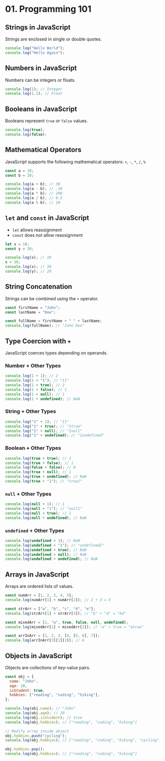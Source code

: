# 01. Programming 101

## Strings in JavaScript

Strings are enclosed in single or double quotes.

```javascript
console.log("Hello World");
console.log("Hello Again");
```

## Numbers in JavaScript

Numbers can be integers or floats.

```javascript
console.log(1); // Integer
console.log(1.1); // Float
```

## Booleans in JavaScript

Booleans represent `true` or `false` values.

```javascript
console.log(true);
console.log(false);
```

## Mathematical Operators

JavaScript supports the following mathematical operators: `+`, `-`, `*`, `/`, `%`

```javascript
const a = 10;
const b = 20;

console.log(a + b); // 30
console.log(a - b); // -10
console.log(a * b); // 200
console.log(a / b); // 0.5
console.log(a % b); // 10
```

## `let` and `const` in JavaScript

- `let` allows reassignment
- `const` does not allow reassignment

```javascript
let x = 10;
const y = 20;

console.log(x); // 10
x = 30;
console.log(x); // 30
console.log(y); // 20
```

## String Concatenation

Strings can be combined using the `+` operator.

```javascript
const firstName = "John";
const lastName = "Doe";

const fullName = firstName + " " + lastName;
console.log(fullName); // "John Doe"
```

## Type Coercion with `+`

JavaScript coerces types depending on operands.

### Number + Other Types

```javascript
console.log(1 + 1); // 2
console.log(1 + "1"); // "11"
console.log(1 + true); // 2
console.log(1 + false); // 1
console.log(1 + null); // 1
console.log(1 + undefined); // NaN
```

### String + Other Types

```javascript
console.log("1" + 1); // "11"
console.log("1" + true); // "1true"
console.log("1" + null); // "1null"
console.log("1" + undefined); // "1undefined"
```

### Boolean + Other Types

```javascript
console.log(true + true); // 2
console.log(true + false); // 1
console.log(false + false); // 0
console.log(true + null); // 1
console.log(true + undefined); // NaN
console.log(true + "1"); // "true1"
```

### `null` + Other Types

```javascript
console.log(null + 1); // 1
console.log(null + "1"); // "null1"
console.log(null + true); // 1
console.log(null + undefined); // NaN
```

### `undefined` + Other Types

```javascript
console.log(undefined + 1); // NaN
console.log(undefined + "1"); // "undefined1"
console.log(undefined + true); // NaN
console.log(undefined + null); // NaN
console.log(undefined + undefined); // NaN
```

## Arrays in JavaScript

Arrays are ordered lists of values.

```javascript
const numArr = [1, 2, 3, 4, 5];
console.log(numArr[1] + numArr[2]); // 2 + 3 = 5

const strArr = ["a", "b", "c", "d", "e"];
console.log(strArr[1] + strArr[3]); // "b" + "d" = "bd"

const mixedArr = [1, "a", true, false, null, undefined];
console.log(mixedArr[1] + mixedArr[2]); // "a" + true = "atrue"

const arrInArr = [1, 2, 3, [4, [5, 6], 7]];
console.log(arrInArr[3][1][1]); // 6
```

## Objects in JavaScript

Objects are collections of key-value pairs.

```javascript
const obj = {
  name: "John",
  age: 20,
  isStudent: true,
  hobbies: ["reading", "coding", "hiking"],
};

console.log(obj.name); // "John"
console.log(obj.age); // 20
console.log(obj.isStudent); // true
console.log(obj.hobbies); // ["reading", "coding", "hiking"]

// Modify array inside object
obj.hobbies.push("cycling");
console.log(obj.hobbies); // ["reading", "coding", "hiking", "cycling"]

obj.hobbies.pop();
console.log(obj.hobbies); // ["reading", "coding", "hiking"]
```
